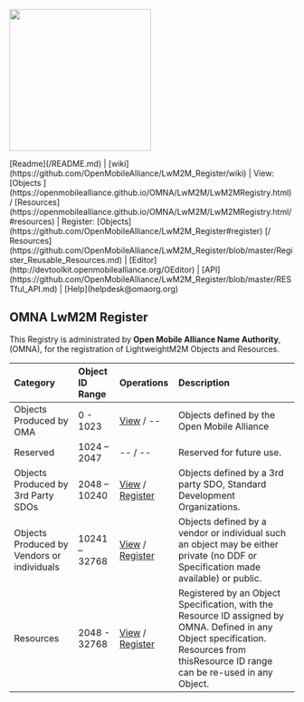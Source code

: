 <p>
	<img src="http://openmobilealliance.org/wp-content/uploads/2012/11/LOGO_OMA_Large.jpg" width="250">
</p>
[Readme](/README.md) | [wiki](https://github.com/OpenMobileAlliance/LwM2M_Register/wiki) | View: [Objects ](https://openmobilealliance.github.io/OMNA/LwM2M/LwM2MRegistry.html) / [Resources](https://openmobilealliance.github.io/OMNA/LwM2M/LwM2MRegistry.html/#resources) | Register: [Objects](https://github.com/OpenMobileAlliance/LwM2M_Register#register) [/ Resources](https://github.com/OpenMobileAlliance/LwM2M_Register/blob/master/Register_Reusable_Resources.md) | [Editor](http://devtoolkit.openmobilealliance.org/OEditor) | [API](https://github.com/OpenMobileAlliance/LwM2M_Register/blob/master/RESTful_API.md) | [Help](helpdesk@omaorg.org) 

## OMNA LwM2M Register
This Registry is administrated by **Open Mobile Alliance Name Authority**, (OMNA), for the registration of LightweightM2M Objects and Resources.

Category                                    | Object ID Range | Operations                | Description
:------------------------------------------ | :-------------- | :------------------------ | :--------------------
Objects Produced by OMA                     | 0 - 1023         | [View]() / --             | Objects defined by the Open Mobile Alliance
Reserved                                    | 1024 – 2047     | -- / --                   | Reserved for future use.
Objects Produced by 3rd Party SDOs          | 2048 – 10240    | [View]() / [Register](/Register_Other_SDO_Objects.md)             | Objects defined by a 3rd party SDO, Standard Development Organizations.
Objects Produced by Vendors or individuals  | 10241 – 32768   | [View]() / [Register]()   | Objects defined by a vendor or individual such an object may be either private (no DDF or Specification made available) or public.
Resources                                   |  2048 - 32768    | [View]() / [Register](/Register_Reusable_Resources.md)  | Registered by an Object Specification, with the Resource ID assigned by OMNA. Defined in any Object specification. Resources from thisResource ID range can be re-used in any Object.


